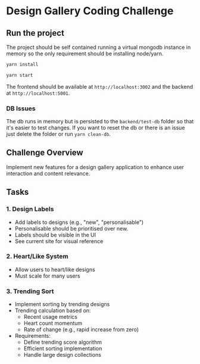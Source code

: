 # Design Gallery Coding Challenge

## Run the project

The project should be self contained running a virtual mongodb instance in memory so the only requirement should be installing node/yarn.

```bash
yarn install

yarn start
```

The frontend should be available at `http://localhost:3002` and the backend at `http://localhost:5001`.

### DB Issues

The db runs in memory but is persisted to the `backend/test-db` folder so that it's easier to test changes. If you want to reset the db or there is an issue just delete the folder or run `yarn clean-db`.

## Challenge Overview

Implement new features for a design gallery application to enhance user interaction and content relevance.

## Tasks

### 1. Design Labels

- Add labels to designs (e.g., "new", "personalisable")
- Personalisable should be prioritised over new.
- Labels should be visible in the UI
- See current site for visual reference

### 2. Heart/Like System

- Allow users to heart/like designs
- Must scale for many users

### 3. Trending Sort

- Implement sorting by trending designs
- Trending calculation based on:
  - Recent usage metrics
  - Heart count momentum
  - Rate of change (e.g., rapid increase from zero)
- Requirements:
  - Define trending score algorithm
  - Efficient sorting implementation
  - Handle large design collections
